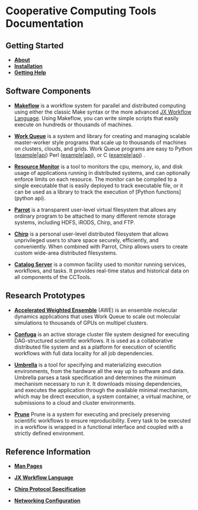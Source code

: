 # Cooperative Computing Tools Documentation

## Getting Started

- **[About](about.md)**
- **[Installation](install)**
- **[Getting Help](help)**

## Software Components

- [**Makeflow**](makeflow) is a workflow system for parallel and distributed
  computing using either the classic Make syntax or the more advanced
  [JX Workflow Language](jx).   Using Makeflow, you can
  write simple scripts that easily execute on hundreds or thousands of
  machines. 

- [**Work Queue**](work_queue) is a system and library for creating and
  managing scalable master-worker style programs that scale up to thousands of
  machines on clusters, clouds, and grids. Work Queue programs are easy to
Python ([example](work_queue/examples/work_queue_example.py)|[api](http://ccl.cse.nd.edu/software/manuals/api/html/namespaceWorkQueuePython.html))
Perl   ([example](work_queue/examples/work_queue_example.pl)|[api](http://ccl.cse.nd.edu/software/manuals/api/html/work__queue_8h.html)),
or C   ([example](work_queue/examples/work_queue_example.c)|[api](http://ccl.cse.nd.edu/software/manuals/api/html/work__queue_8h.html))
.

- [**Resource Monitor**](resource_monitor) is a tool to monitors the cpu,
  memory, io, and disk usage of applications running in distributed systems,
  and can optionally enforce limits on each resource. The monitor can be
  compiled to a single executable that is easily deployed to track executable
  file, or it can be used as a library to track the execution of [Python
  functions](python api).

- [**Parrot**](parrot) is a transparent user-level virtual filesystem that
  allows any ordinary program to be attached to many different remote storage
  systems, including HDFS, iRODS, Chirp, and FTP. 

- [**Chirp**](chirp)  is a personal user-level distributed filesystem that
  allows unprivileged users to share space securely, efficiently, and
  conveniently. When combined with Parrot, Chirp allows users to create custom
  wide-area distributed filesystems. 

- [**Catalog Server**](catalog) is a common facility used to monitor
  running services, workflows, and tasks.  It provides real-time status
  and historical data on all components of the CCTools.

## Research Prototypes

- [**Accelerated Weighted Ensemble**](awe) (AWE) is an ensemble
  molecular dynamics applications that uses Work Queue to scale
  out molecular simulations to thousands of GPUs on multipel clusters.

- [**Confuga**](confuga) is an active storage cluster file system designed for
  executing DAG-structured scientific workflows. It is used as a collaborative
  distributed file system and as a platform for execution of scientific
  workflows with full data locality for all job dependencies.

- [**Umbrella**](umbrella) is a tool for specifying and materializing execution
  environments, from the hardware all the way up to software and data. Umbrella
  parses a task specification and determines the minimum mechanism necessary to
  run it. It downloads missing dependencies, and executes the application
  through the available minimal mechanism, which may be direct execution, a
  system container, a virtual machine, or submissions to a cloud and cluster environments.

- [**Prune**](prune) Prune is a system for executing and precisely preserving
  scientific workflows to ensure reproducibility.  Every task to be executed in
  a workflow is wrapped in a functional interface and coupled with a strictly
  defined environment.

## Reference Information

- [**Man Pages**](man_pages.md)

- [**JX Workflow Language**](jx)

- [**Chirp Protocol Specification**](chirp/chirp_protocol.md)

- [**Networking Configuration**](network)


